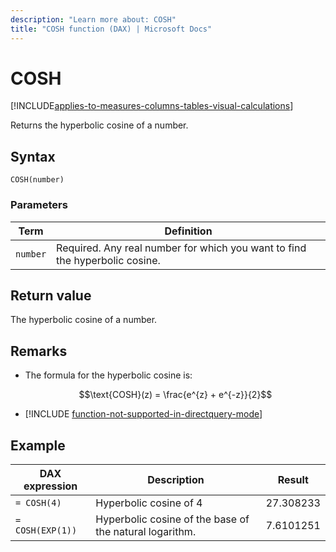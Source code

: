 ```yaml
---
description: "Learn more about: COSH"
title: "COSH function (DAX) | Microsoft Docs"
---
```

# COSH

[!INCLUDE[applies-to-measures-columns-tables-visual-calculations](includes/applies-to-measures-columns-tables-visual-calculations.md)]

Returns the hyperbolic cosine of a number.  
  
## Syntax  
  
```dax
COSH(number)  
```
  
### Parameters  
  
|Term|Definition|  
|--------|--------------|  
|`number`|Required. Any real number for which you want to find the hyperbolic cosine.|  
  
## Return value

The hyperbolic cosine of a number.  
  
## Remarks

- The formula for the hyperbolic cosine is:  

    $$\text{COSH}(z) = \frac{e^{z} + e^{-z}}{2}$$

- [!INCLUDE [function-not-supported-in-directquery-mode](includes/function-not-supported-in-directquery-mode.md)]

## Example  
  
|DAX expression|Description|Result|
|-----------|---------------|----------|  
|`= COSH(4)`|Hyperbolic cosine of 4|27.308233|  
|`= COSH(EXP(1))`|Hyperbolic cosine of the base of the natural logarithm.|7.6101251|  
